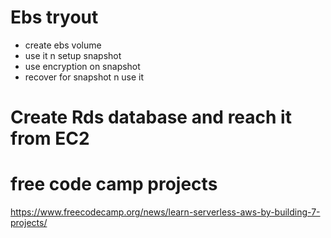 # Ebs tryout
* create ebs volume
* use it n setup snapshot
* use encryption on snapshot
* recover for snapshot n use it

# Create Rds database and reach it from EC2


# free code camp projects
https://www.freecodecamp.org/news/learn-serverless-aws-by-building-7-projects/
